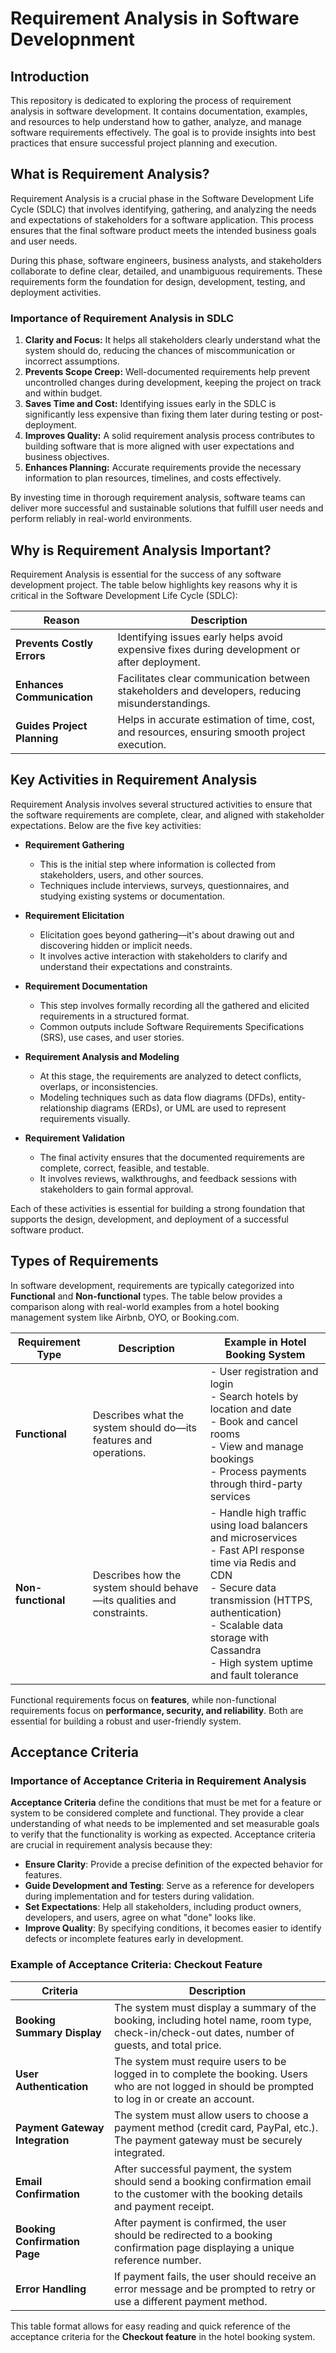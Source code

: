 # Requirement Analysis in Software Developnment

## Introduction

This repository is dedicated to exploring the process of requirement analysis in software development. It contains documentation, examples, and resources to help understand how to gather, analyze, and manage software requirements effectively. The goal is to provide insights into best practices that ensure successful project planning and execution.

## What is Requirement Analysis?

Requirement Analysis is a crucial phase in the Software Development Life Cycle (SDLC) that involves identifying, gathering, and analyzing the needs and expectations of stakeholders for a software application. This process ensures that the final software product meets the intended business goals and user needs.

During this phase, software engineers, business analysts, and stakeholders collaborate to define clear, detailed, and unambiguous requirements. These requirements form the foundation for design, development, testing, and deployment activities.

### Importance of Requirement Analysis in SDLC

1. **Clarity and Focus:** It helps all stakeholders clearly understand what the system should do, reducing the chances of miscommunication or incorrect assumptions.
2. **Prevents Scope Creep:** Well-documented requirements help prevent uncontrolled changes during development, keeping the project on track and within budget.
3. **Saves Time and Cost:** Identifying issues early in the SDLC is significantly less expensive than fixing them later during testing or post-deployment.
4. **Improves Quality:** A solid requirement analysis process contributes to building software that is more aligned with user expectations and business objectives.
5. **Enhances Planning:** Accurate requirements provide the necessary information to plan resources, timelines, and costs effectively.

By investing time in thorough requirement analysis, software teams can deliver more successful and sustainable solutions that fulfill user needs and perform reliably in real-world environments.

## Why is Requirement Analysis Important?

Requirement Analysis is essential for the success of any software development project. The table below highlights key reasons why it is critical in the Software Development Life Cycle (SDLC):

| **Reason**                         | **Description**                                                                                  |
|-----------------------------------|--------------------------------------------------------------------------------------------------|
| **Prevents Costly Errors**        | Identifying issues early helps avoid expensive fixes during development or after deployment.    |
| **Enhances Communication**        | Facilitates clear communication between stakeholders and developers, reducing misunderstandings.|
| **Guides Project Planning**       | Helps in accurate estimation of time, cost, and resources, ensuring smooth project execution.    |

## Key Activities in Requirement Analysis

Requirement Analysis involves several structured activities to ensure that the software requirements are complete, clear, and aligned with stakeholder expectations. Below are the five key activities:

- **Requirement Gathering**
  - This is the initial step where information is collected from stakeholders, users, and other sources.
  - Techniques include interviews, surveys, questionnaires, and studying existing systems or documentation.

- **Requirement Elicitation**
  - Elicitation goes beyond gathering—it's about drawing out and discovering hidden or implicit needs.
  - It involves active interaction with stakeholders to clarify and understand their expectations and constraints.

- **Requirement Documentation**
  - This step involves formally recording all the gathered and elicited requirements in a structured format.
  - Common outputs include Software Requirements Specifications (SRS), use cases, and user stories.

- **Requirement Analysis and Modeling**
  - At this stage, the requirements are analyzed to detect conflicts, overlaps, or inconsistencies.
  - Modeling techniques such as data flow diagrams (DFDs), entity-relationship diagrams (ERDs), or UML are used to represent requirements visually.

- **Requirement Validation**
  - The final activity ensures that the documented requirements are complete, correct, feasible, and testable.
  - It involves reviews, walkthroughs, and feedback sessions with stakeholders to gain formal approval.

Each of these activities is essential for building a strong foundation that supports the design, development, and deployment of a successful software product.

## Types of Requirements

In software development, requirements are typically categorized into **Functional** and **Non-functional** types. The table below provides a comparison along with real-world examples from a hotel booking management system like Airbnb, OYO, or Booking.com.

| Requirement Type       | Description                                                                 | Example in Hotel Booking System                                                                 |
|------------------------|-----------------------------------------------------------------------------|--------------------------------------------------------------------------------------------------|
| **Functional**         | Describes what the system should do—its features and operations.            | - User registration and login <br> - Search hotels by location and date <br> - Book and cancel rooms <br> - View and manage bookings <br> - Process payments through third-party services |
| **Non-functional**     | Describes how the system should behave—its qualities and constraints.       | - Handle high traffic using load balancers and microservices <br> - Fast API response time via Redis and CDN <br> - Secure data transmission (HTTPS, authentication) <br> - Scalable data storage with Cassandra <br> - High system uptime and fault tolerance |

Functional requirements focus on **features**, while non-functional requirements focus on **performance, security, and reliability**. Both are essential for building a robust and user-friendly system.
## Acceptance Criteria

### Importance of Acceptance Criteria in Requirement Analysis

**Acceptance Criteria** define the conditions that must be met for a feature or system to be considered complete and functional. They provide a clear understanding of what needs to be implemented and set measurable goals to verify that the functionality is working as expected. Acceptance criteria are crucial in requirement analysis because they:

- **Ensure Clarity**: Provide a precise definition of the expected behavior for features.
- **Guide Development and Testing**: Serve as a reference for developers during implementation and for testers during validation.
- **Set Expectations**: Help all stakeholders, including product owners, developers, and users, agree on what "done" looks like.
- **Improve Quality**: By specifying conditions, it becomes easier to identify defects or incomplete features early in development.

### Example of Acceptance Criteria: Checkout Feature

| **Criteria**                     | **Description**                                                                                                                                  |
|-----------------------------------|--------------------------------------------------------------------------------------------------------------------------------------------------|
| **Booking Summary Display**       | The system must display a summary of the booking, including hotel name, room type, check-in/check-out dates, number of guests, and total price. |
| **User Authentication**           | The system must require users to be logged in to complete the booking. Users who are not logged in should be prompted to log in or create an account. |
| **Payment Gateway Integration**   | The system must allow users to choose a payment method (credit card, PayPal, etc.). The payment gateway must be securely integrated.           |
| **Email Confirmation**            | After successful payment, the system should send a booking confirmation email to the customer with the booking details and payment receipt.    |
| **Booking Confirmation Page**     | After payment is confirmed, the user should be redirected to a booking confirmation page displaying a unique reference number.                  |
| **Error Handling**                | If payment fails, the user should receive an error message and be prompted to retry or use a different payment method.                           |

This table format allows for easy reading and quick reference of the acceptance criteria for the **Checkout feature** in the hotel booking system.





